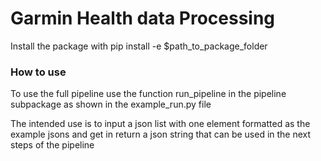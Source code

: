 # Garmin Health data Processing

Install the package with  pip install -e $path_to_package_folder

### How to use
To use the full pipeline use the function run_pipeline in the pipeline subpackage as shown in the example_run.py file

The intended use is to input a json list with one element formatted as the example jsons and get in return a json string that can be used in the next steps of the pipeline 
